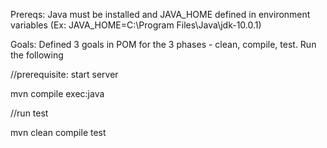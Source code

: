 Prereqs: Java must be installed and JAVA_HOME defined in environment variables (Ex: JAVA_HOME=C:\Program Files\Java\jdk-10.0.1)

Goals: Defined 3 goals in POM for the 3 phases - clean, compile, test. Run the following

//prerequisite: start server

mvn compile exec:java

//run test

mvn clean compile test


